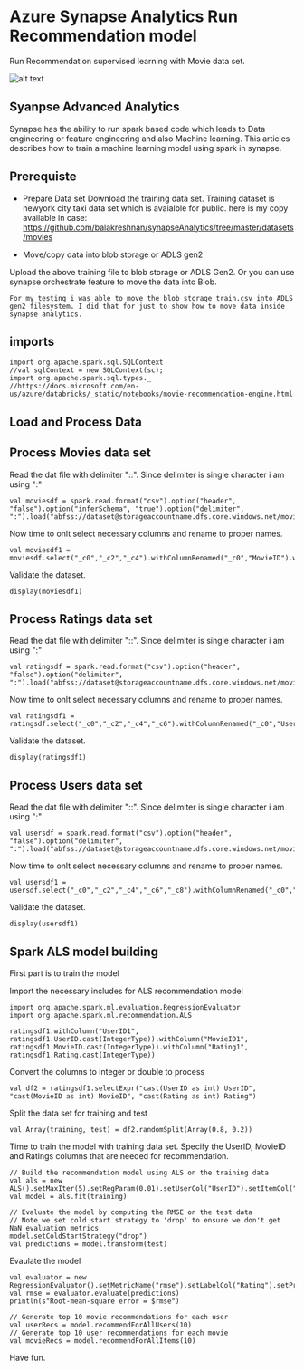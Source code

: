 # Azure Synapse Analytics Run Recommendation model

Run Recommendation supervised learning with Movie data set. 

![alt text](https://github.com/balakreshnan/synapseAnalytics/blob/master/images/synapseprocess.JPG "Synapse Analytics")

## Syanpse Advanced Analytics

Synapse has the ability to run spark based code which leads to Data engineering or feature engineering and also Machine learning. This articles describes how to train a machine learning model using spark in synapse.

## Prerequiste

- Prepare Data set
Download the training data set. Training dataset is newyork city taxi data set which is avaialble for public.
here is my copy available in case:
https://github.com/balakreshnan/synapseAnalytics/tree/master/datasets/movies

- Move/copy data into blob storage or ADLS gen2

Upload the above training file to blob storage or ADLS Gen2. Or you can use synapse orchestrate feature to move the data into Blob.

```
For my testing i was able to move the blob storage train.csv into ADLS gen2 filesystem. I did that for just to show how to move data inside synapse analytics.
```

## imports

```
import org.apache.spark.sql.SQLContext
//val sqlContext = new SQLContext(sc);
import org.apache.spark.sql.types._
//https://docs.microsoft.com/en-us/azure/databricks/_static/notebooks/movie-recommendation-engine.html
```

## Load and Process Data

## Process Movies data set

Read the dat file with delimiter "::". Since delimiter is single character i am using ":"
```
val moviesdf = spark.read.format("csv").option("header", "false").option("inferSchema", "true").option("delimiter", ":").load("abfss://dataset@storageaccountname.dfs.core.windows.net/movies/movies.dat")
```

Now time to onlt select necessary columns and rename to proper names.

```
val moviesdf1 = moviesdf.select("_c0","_c2","_c4").withColumnRenamed("_c0","MovieID").withColumnRenamed("_c2","MovieName").withColumnRenamed("_c4","Genre")
```

Validate the dataset.

```
display(moviesdf1)
```

## Process Ratings data set

Read the dat file with delimiter "::". Since delimiter is single character i am using ":"
```
val ratingsdf = spark.read.format("csv").option("header", "false").option("delimiter", ":").load("abfss://dataset@storageaccountname.dfs.core.windows.net/movies/ratings.dat")
```

Now time to onlt select necessary columns and rename to proper names.

```
val ratingsdf1 = ratingsdf.select("_c0","_c2","_c4","_c6").withColumnRenamed("_c0","UserID").withColumnRenamed("_c2","MovieID").withColumnRenamed("_c4","Rating").withColumnRenamed("_c6","Timestamp")
```

Validate the dataset.

```
display(ratingsdf1)
```

## Process Users data set

Read the dat file with delimiter "::". Since delimiter is single character i am using ":"
```
val usersdf = spark.read.format("csv").option("header", "false").option("delimiter", ":").load("abfss://dataset@storageaccountname.dfs.core.windows.net/movies/users.dat")
```

Now time to onlt select necessary columns and rename to proper names.

```
val usersdf1 = usersdf.select("_c0","_c2","_c4","_c6","_c8").withColumnRenamed("_c0","UserID").withColumnRenamed("_c2","Gender").withColumnRenamed("_c4","Age").withColumnRenamed("_c6","Occupation").withColumnRenamed("_c8","ZipCode")
```

Validate the dataset.

```
display(usersdf1)
```

## Spark ALS model building

First part is to train the model

Import the necessary includes for ALS recommendation model

```
import org.apache.spark.ml.evaluation.RegressionEvaluator
import org.apache.spark.ml.recommendation.ALS
```

```
ratingsdf1.withColumn("UserID1", ratingsdf1.UserID.cast(IntegerType)).withColumn("MovieID1", ratingsdf1.MovieID.cast(IntegerType)).withColumn("Rating1", ratingsdf1.Rating.cast(IntegerType))
```

Convert the columns to integer or double to process

```
val df2 = ratingsdf1.selectExpr("cast(UserID as int) UserID", "cast(MovieID as int) MovieID", "cast(Rating as int) Rating")
```

Split the data set for training and test

```
val Array(training, test) = df2.randomSplit(Array(0.8, 0.2))
```

Time to train the model with training data set. Specify the UserID, MovieID and Ratings columns that are needed for recommendation.

```
// Build the recommendation model using ALS on the training data
val als = new ALS().setMaxIter(5).setRegParam(0.01).setUserCol("UserID").setItemCol("MovieID").setRatingCol("Rating")
val model = als.fit(training)
```

```
// Evaluate the model by computing the RMSE on the test data
// Note we set cold start strategy to 'drop' to ensure we don't get NaN evaluation metrics
model.setColdStartStrategy("drop")
val predictions = model.transform(test)
```

Evaulate the model

```
val evaluator = new RegressionEvaluator().setMetricName("rmse").setLabelCol("Rating").setPredictionCol("prediction")
val rmse = evaluator.evaluate(predictions)
println(s"Root-mean-square error = $rmse")
```

```
// Generate top 10 movie recommendations for each user
val userRecs = model.recommendForAllUsers(10)
// Generate top 10 user recommendations for each movie
val movieRecs = model.recommendForAllItems(10)
```
Have fun.